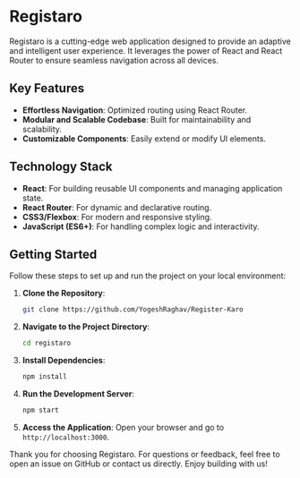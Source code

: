 # Registaro

Registaro is a cutting-edge web application designed to provide an adaptive and intelligent user experience. It leverages the power of React and React Router to ensure seamless navigation across all devices.

## Key Features
- **Effortless Navigation**: Optimized routing using React Router.
- **Modular and Scalable Codebase**: Built for maintainability and scalability.
- **Customizable Components**: Easily extend or modify UI elements.

## Technology Stack
- **React**: For building reusable UI components and managing application state.
- **React Router**: For dynamic and declarative routing.
- **CSS3/Flexbox**: For modern and responsive styling.
- **JavaScript (ES6+)**: For handling complex logic and interactivity.

## Getting Started
Follow these steps to set up and run the project on your local environment:

1. **Clone the Repository**:
   ```bash
   git clone https://github.com/YogeshRaghav/Register-Karo
   ```

2. **Navigate to the Project Directory**:
   ```bash
   cd registaro
   ```

3. **Install Dependencies**:
   ```bash
   npm install
   ```

4. **Run the Development Server**:
   ```bash
   npm start
   ```

5. **Access the Application**:
   Open your browser and go to `http://localhost:3000`.

Thank you for choosing Registaro. For questions or feedback, feel free to open an issue on GitHub or contact us directly. Enjoy building with us!


